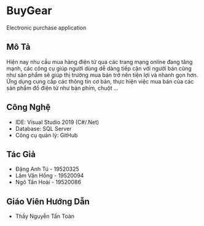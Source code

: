 # BuyGear
Electronic purchase application

## Mô Tả 
Hiện nay nhu cầu mua hàng điện tử qua các trang mạng online đang tăng mạnh, các công cụ giúp người dùng dễ dàng tiếp cận với người bán cũng như sản phẩm sẽ giúp thị trường mua bán trở nên tiện lợi và nhanh gọn hơn. Ứng dụng cung cấp các thông tin cơ bản, thực hiện việc mua bán của các sản phẩm đồ điện tử như bàn phím, chuột ...

## Công Nghệ 
* IDE: Visual Studio 2019 (C#/.Net)
* Database: SQL Server
* Công cụ quản lý: GitHub

## Tác Giả
* Đặng Anh Tú - 19520325 
* Lâm Văn Hồng - 19520094
* Ngô Tấn Hoài - 19520086

## Giáo Viên Hướng Dẫn
* Thầy Nguyễn Tấn Toàn

